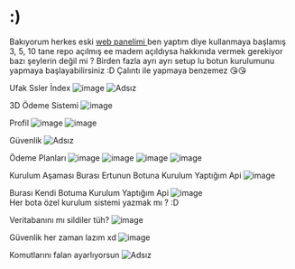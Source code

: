 # :)

Bakıyorum herkes eski <a href="https://github.com/Vparonline/sectwist.site-web"> web panelimi </a> ben yaptım diye kullanmaya başlamış 3, 5, 10 tane repo açılmış ee madem açıldıysa hakkınıda vermek gerekiyor bazı şeylerin değil mi ? Birden fazla ayrı ayrı setup lu botun kurulumunu yapmaya başlayabilirsiniz :D Çalıntı ile yapmaya benzemez 😘😘

Ufak Ssler
İndex
![image](https://github.com/user-attachments/assets/cbc26d1f-012b-480f-a1e9-1b0d1b74cdf2)
![Adsız](https://github.com/user-attachments/assets/62858054-a79c-4002-9991-e7a298c4bf88)<br>

3D Ödeme Sistemi
![image](https://github.com/user-attachments/assets/7e3cb48f-9898-4461-88e5-866fef27b74d)<br>

Profil
![image](https://github.com/user-attachments/assets/18182a59-c0b3-499f-824b-2a113267bf7d)
![image](https://github.com/user-attachments/assets/b91a993a-91a3-494e-bce5-096f48c69ee6)<br>

Güvenlik
![Adsız](https://github.com/user-attachments/assets/5c01a4a7-b257-449a-929e-1e965aaaf04f)<br>

Ödeme Planları
![image](https://github.com/user-attachments/assets/a5e84e02-0403-429c-80cc-411f43750c07)
![image](https://github.com/user-attachments/assets/42f1a22d-735d-49f4-88f3-84a337698111)
![image](https://github.com/user-attachments/assets/75a391fe-7f75-40e0-a87f-f9305f606780)
![image](https://github.com/user-attachments/assets/08e6793a-c836-494f-b903-54b168b0b379)<br>

Kurulum Aşaması
Burası Ertunun Botuna Kurulum Yaptığım Api
![image](https://github.com/user-attachments/assets/102bb583-004e-4ab8-8d09-a37df61ce1d8)<br>

Burası Kendi Botuma Kurulum Yaptığım Api
![image](https://github.com/user-attachments/assets/4a41fad1-120d-4afd-b0c6-db8180cbc128)<br>
Her bota özel kurulum sistemi yazmak mı ? :D

Veritabanını mı sildiler tüh?
![image](https://github.com/user-attachments/assets/28f1b924-5495-442b-a46c-3da99ac16fb7)<br>

Güvenlik her zaman lazım xd 
![image](https://github.com/user-attachments/assets/df9a4dc5-a19a-450e-b433-9f87407a69d1)<br>

Komutlarını falan ayarlıyorsun
![Adsız](https://github.com/user-attachments/assets/fa6c7ff4-7ca2-45fa-b7e4-68467f9031f2)<br>

